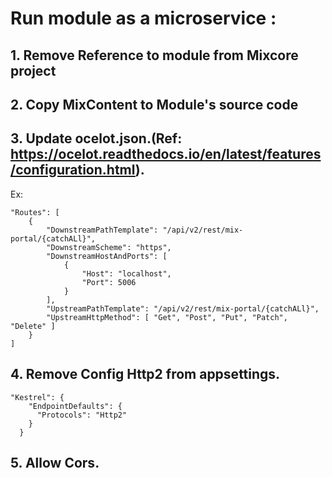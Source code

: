 # Run module as a microservice :
## 1. Remove Reference to module from Mixcore project
## 2. Copy MixContent to Module's source code
## 3. Update ocelot.json.(Ref: https://ocelot.readthedocs.io/en/latest/features/configuration.html). 
Ex:
```
"Routes": [
    {
        "DownstreamPathTemplate": "/api/v2/rest/mix-portal/{catchALl}",
        "DownstreamScheme": "https",
        "DownstreamHostAndPorts": [
            {
                "Host": "localhost",
                "Port": 5006
            }
        ],
        "UpstreamPathTemplate": "/api/v2/rest/mix-portal/{catchALl}",
        "UpstreamHttpMethod": [ "Get", "Post", "Put", "Patch", "Delete" ]
    }
]
```
## 4. Remove Config Http2 from appsettings.
```
"Kestrel": {
    "EndpointDefaults": {
      "Protocols": "Http2"
    }
  }
```
## 5. Allow Cors.